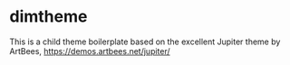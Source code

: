 # dimtheme
This is a child theme boilerplate based on the excellent Jupiter theme by ArtBees, https://demos.artbees.net/jupiter/
